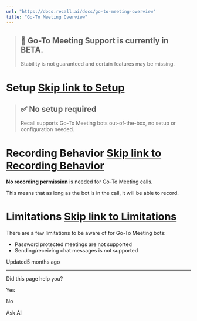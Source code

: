 ```yaml
---
url: "https://docs.recall.ai/docs/go-to-meeting-overview"
title: "Go-To Meeting Overview"
---
```


> ## 🚧  Go-To Meeting Support is currently in BETA.
>
> Stability is not guaranteed and certain features may be missing.

# Setup   [Skip link to Setup](https://docs.recall.ai/docs/go-to-meeting-overview\#setup)

> ## ✅  No setup required
>
> Recall supports Go-To Meeting bots out-of-the-box, no setup or configuration needed.

# Recording Behavior   [Skip link to Recording Behavior](https://docs.recall.ai/docs/go-to-meeting-overview\#recording-behavior)

**No recording permission** is needed for Go-To Meeting calls.

This means that as long as the bot is in the call, it will be able to record.

# Limitations   [Skip link to Limitations](https://docs.recall.ai/docs/go-to-meeting-overview\#limitations)

There are a few limitations to be aware of for Go-To Meeting bots:

- Password protected meetings are not supported
- Sending/receiving chat messages is not supported

Updated5 months ago

* * *

Did this page help you?

Yes

No

Ask AI